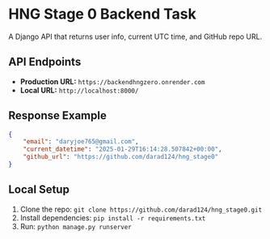 # HNG Stage 0 Backend Task

A Django API that returns user info, current UTC time, and GitHub repo URL.

## API Endpoints

- **Production URL:** `https://backendhngzero.onrender.com`
- **Local URL:** `http://localhost:8000/`

## Response Example

```json
{
    "email": "daryjoe765@gmail.com",
    "current_datetime": "2025-01-29T16:14:28.507842+00:00",
    "github_url": "https://github.com/darad124/hng_stage0"
}
```

## Local Setup

1. Clone the repo: `git clone https://github.com/darad124/hng_stage0.git`
2. Install dependencies: `pip install -r requirements.txt`
3. Run: `python manage.py runserver`
  